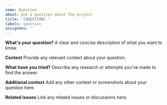 ```yaml
---
name: Question
about: Ask a question about the project
title: '[QUESTION] '
labels: question
assignees: ''
---
```


**What's your question?**
A clear and concise description of what you want to know.

**Context**
Provide any relevant context about your question.

**What have you tried?**
Describe any research or attempts you've made to find the answer.

**Additional context**
Add any other context or screenshots about your question here.

**Related issues**
Link any related issues or discussions here.
